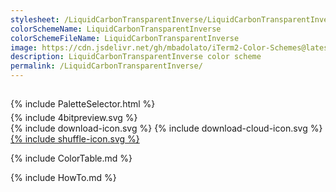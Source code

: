 ```yaml
---
stylesheet: /LiquidCarbonTransparentInverse/LiquidCarbonTransparentInverse.css
colorSchemeName: LiquidCarbonTransparentInverse
colorSchemeFileName: LiquidCarbonTransparentInverse
image: https://cdn.jsdelivr.net/gh/mbadolato/iTerm2-Color-Schemes@latest/screenshots/LiquidCarbonTransparentInverse.png
description: LiquidCarbonTransparentInverse color scheme
permalink: /LiquidCarbonTransparentInverse/
---
```


<h2 style='text-align:center'>
    <a id='colorSchemeNameLink' href='#'>
        <span class='ColorSchemeFileName'></span>
    </a>
</h2>

<div class='centeredText' style='margin-bottom:1%'>
{% include PaletteSelector.html %}
</div>

<div class='centeredText'>
{% include 4bitpreview.svg %}
</div>

<div class='centeredText'>
    <a id='downloadSchemeLink' class='padded'>
{% include download-icon.svg %}
    </a>
    <a id='cdnSchemeLink' class='padded'>
{% include download-cloud-icon.svg %}
    </a>
    <a id='feelingLucky' href="javascript:feelingLucky(document.getElementById('themeSelector'))" class='padded'>
{% include shuffle-icon.svg %}
    </a>    
</div>

{% include ColorTable.md %}

{% include HowTo.md %}

